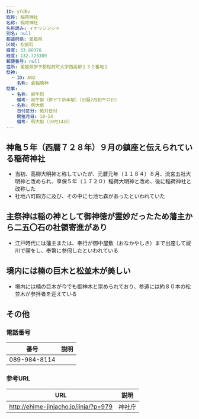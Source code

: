 ```yaml
---
ID: yfdEv
総称: 稲荷神社
名称: 稲荷神社
名称読み: イナリジンジャ
別名: null
都道府県: 愛媛県
区域: 松前町
緯度: 33.80378
経度: 132.723389
郵便番号: null
住所: 愛媛県伊予郡松前町大字西高柳１３０番地１
祭神:
  - ID: A92
    名称: 倉稲魂神
祭事:
  - 名称: 初午祭
    備考: 初午祭（併せて祈年祭）（旧暦2月初午の日）
  - 名称: 例大祭
    日付区分: 絶対日付
    開催月日: 10-14
    備考: 例大祭（10月14日）
---
```


## 神亀５年（西暦７２８年）９月の鎮座と伝えられている稲荷神社

- 当初、高柳大明神と称していたが、元暦元年（１１８４）８月、流宮五社大明神と改められ、享保５年（１７２０）稲荷大明神と改め、後に稲荷神社と改称した
- 社地八町四方に及び、その中に七池七森があったといわれていた

## 主祭神は稲の神として御神徳が霊妙だったため藩主から二五〇石の社領寄進があり

- 江戸時代には藩主または、奉行が御中屋敷（おなかやしき）まで出座して祓川で禊をし、奉幣に参伺したといわれている

## 境内には楠の巨木と松並木が美しい

- 境内には楠の巨木が今でも御神木と崇められており、参道には約８０本の松並木が参拝者を迎えている

## その他

### 電話番号

| 番号         | 説明 |
| ------------ | ---- |
| 089-984-8114 |      |

### 参考URL

| URL                                   | 説明   |
| ------------------------------------- | ------ |
| http://ehime-jinjacho.jp/jinja/?p=979 | 神社庁 |

